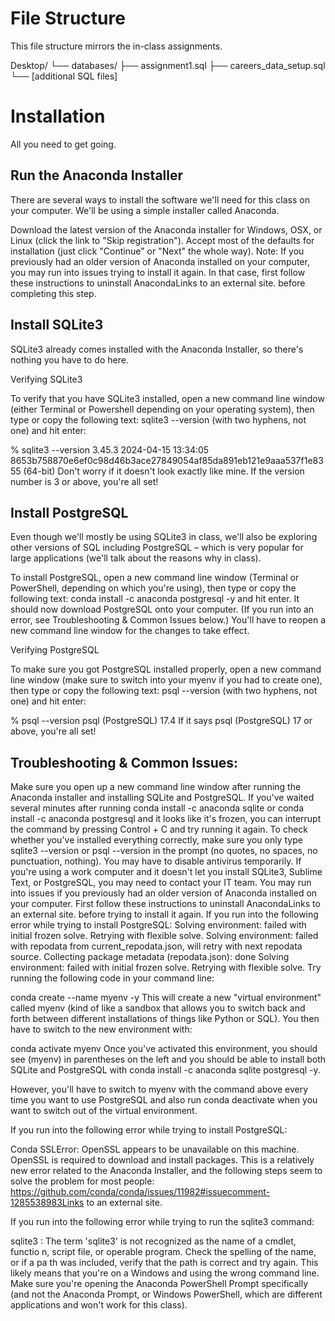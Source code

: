 # File Structure
This file structure mirrors the in-class assignments.

Desktop/
└── databases/
    ├── assignment1.sql
    ├── careers_data_setup.sql
    └── [additional SQL files]


# Installation 
All you need to get going. 

## Run the Anaconda Installer

There are several ways to install the software we'll need for this class on your computer. We'll be using a simple installer called Anaconda.

Download the latest version of the Anaconda installer for Windows, OSX, or Linux (click the link to "Skip registration").
Accept most of the defaults for installation (just click "Continue" or "Next" the whole way).
Note: If you previously had an older version of Anaconda installed on your computer, you may run into issues trying to install it again. In that case, first follow these instructions to uninstall AnacondaLinks to an external site. before completing this step.

## Install SQLite3

SQLite3 already comes installed with the Anaconda Installer, so there's nothing you have to do here.

Verifying SQLite3

To verify that you have SQLite3 installed, open a new command line window (either Terminal or Powershell depending on your operating system), then type or copy the following text: sqlite3 --version (with two hyphens, not one) and hit enter:

% sqlite3 --version
3.45.3 2024-04-15 13:34:05 8653b758870e6ef0c98d46b3ace27849054af85da891eb121e9aaa537f1e8355 (64-bit)
Don't worry if it doesn't look exactly like mine. If the version number is 3 or above, you're all set!

## Install PostgreSQL

Even though we'll mostly be using SQLite3 in class, we'll also be exploring other versions of SQL including PostgreSQL – which is very popular for large applications (we'll talk about the reasons why in class). 

To install PostgreSQL, open a new command line window (Terminal or PowerShell, depending on which you're using), then type or copy the following text: conda install -c anaconda postgresql -y and hit enter.
It should now download PostgreSQL onto your computer. (If you run into an error, see Troubleshooting & Common Issues below.)
You'll have to reopen a new command line window for the changes to take effect.

Verifying PostgreSQL

To make sure you got PostgreSQL installed properly, open a new command line window (make sure to switch into your myenv if you had to create one), then type or copy the following text: psql --version (with two hyphens, not one) and hit enter:

% psql --version
psql (PostgreSQL) 17.4
If it says psql (PostgreSQL) 17 or above, you're all set!

## Troubleshooting & Common Issues:

Make sure you open up a new command line window after running the Anaconda installer and installing SQLite and PostgreSQL.
If you've waited several minutes after running conda install -c anaconda sqlite or conda install -c anaconda postgresql and it looks like it's frozen, you can interrupt the command by pressing Control + C and try running it again.
To check whether you've installed everything correctly, make sure you only type sqlite3 --version or psql --version in the prompt (no quotes, no spaces, no punctuation, nothing).
You may have to disable antivirus temporarily.
If you're using a work computer and it doesn't let you install SQLite3, Sublime Text, or PostgreSQL, you may need to contact your IT team.
You may run into issues if you previously had an older version of Anaconda installed on your computer. First follow these instructions to uninstall AnacondaLinks to an external site. before trying to install it again.
If you run into the following error while trying to install PostgreSQL:
Solving environment: failed with initial frozen solve. Retrying with flexible solve.
Solving environment: failed with repodata from current_repodata.json, will retry with next repodata source.
Collecting package metadata (repodata.json): done
Solving environment: failed with initial frozen solve. Retrying with flexible solve.
Try running the following code in your command line:

conda create --name myenv -y
This will create a new "virtual environment" called myenv (kind of like a sandbox that allows you to switch back and forth between different installations of things like Python or SQL). You then have to switch to the new environment with:

conda activate myenv
Once you've activated this environment, you should see (myenv) in parentheses on the left and you should be able to install both SQLite and PostgreSQL with conda install -c anaconda sqlite postgresql -y.

However, you'll have to switch to myenv with the command above every time you want to use PostgreSQL and also run conda deactivate when you want to switch out of the virtual environment.

If you run into the following error while trying to install PostgreSQL:

Conda SSLError: OpenSSL appears to be unavailable on this machine. OpenSSL is required to
download and install packages.
This is a relatively new error related to the Anaconda Installer, and the following steps seem to solve the problem for most people: https://github.com/conda/conda/issues/11982#issuecomment-1285538983Links to an external site.

If you run into the following error while trying to run the sqlite3 command:

sqlite3 : The term 'sqlite3' is not recognized as the name of a cmdlet, functio
n, script file, or operable program. Check the spelling of the name, or if a pa
th was included, verify that the path is correct and try again.
This likely means that you're on a Windows and using the wrong command line. Make sure you're opening the Anaconda PowerShell Prompt specifically (and not the Anaconda Prompt, or Windows PowerShell, which are different applications and won't work for this class).